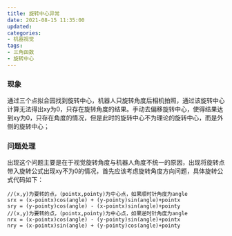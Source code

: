 ```yaml
---
title: 旋转中心异常
date: 2021-08-15 11:35:00
updated: 
categories:
- 机器视觉
tags:
- 三角函数
- 旋转中心
---
```

### 现象

通过三个点拟合园找到旋转中心，机器人只旋转角度后相机拍照，通过该旋转中心计算无法得出xy为0，只存在旋转角度的结果。手动去偏移旋转中心，使得结果达到xy为0，只存在角度的情况，但是此时的旋转中心不为理论的旋转中心，而是外侧的旋转中心；

### 问题处理

出现这个问题主要是在于视觉旋转角度与机器人角度不统一的原因，出现将旋转点带入旋转公式出现xy不为0的情况，首先应该考虑旋转角度方向问题，具体旋转公式代码如下：

```
//(x,y)为要转的点，（pointx,pointy)为中心点，如果顺时针角度为angle
srx = (x-pointx)cos(angle) + (y-pointy)sin(angle)+pointx
sry = (y-pointy)cos(angle) - (x-pointx)sin(angle)+pointy
//(x,y)为要转的点，（pointx,pointy)为中心点，如果逆时针角度为angle
nrx = (x-pointx)cos(angle) - (y-pointy)sin(angle)+pointx
nry = (x-pointx)sin(angle) + (y-pointy)cos(angle)+pointy
```
